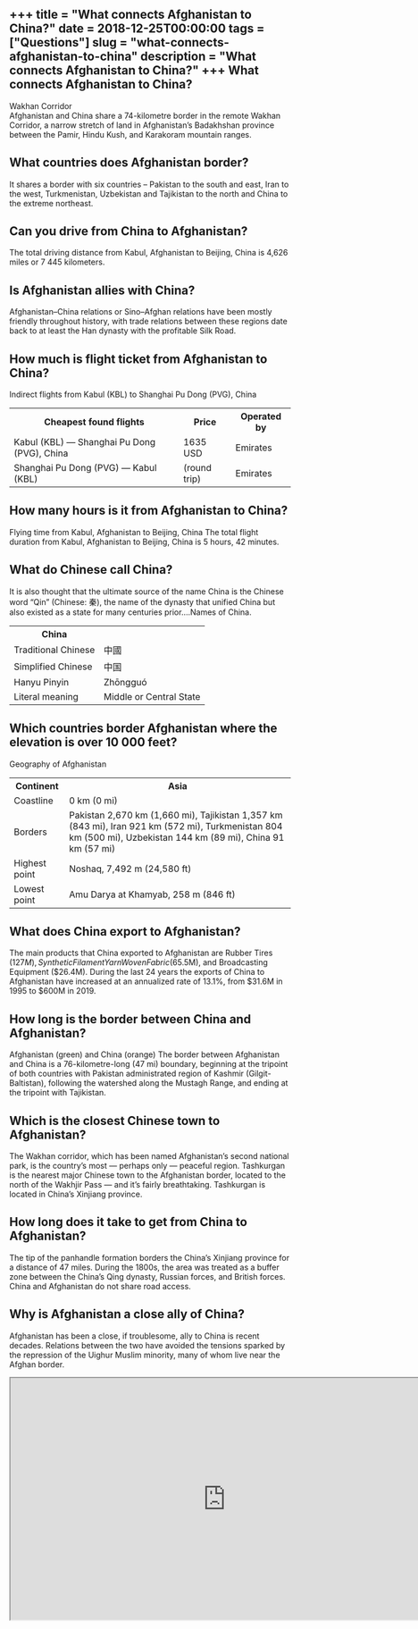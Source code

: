+++
title = "What connects Afghanistan to China?"
date = 2018-12-25T00:00:00
tags = ["Questions"]
slug = "what-connects-afghanistan-to-china"
description = "What connects Afghanistan to China?"
+++
What connects Afghanistan to China?
-----------------------------------

Wakhan Corridor  
Afghanistan and China share a 74-kilometre border in the remote Wakhan Corridor, a narrow stretch of land in Afghanistan’s Badakhshan province between the Pamir, Hindu Kush, and Karakoram mountain ranges.

What countries does Afghanistan border?
---------------------------------------

It shares a border with six countries – Pakistan to the south and east, Iran to the west, Turkmenistan, Uzbekistan and Tajikistan to the north and China to the extreme northeast.

Can you drive from China to Afghanistan?
----------------------------------------

The total driving distance from Kabul, Afghanistan to Beijing, China is 4,626 miles or 7 445 kilometers.

Is Afghanistan allies with China?
---------------------------------

Afghanistan–China relations or Sino–Afghan relations have been mostly friendly throughout history, with trade relations between these regions date back to at least the Han dynasty with the profitable Silk Road.

How much is flight ticket from Afghanistan to China?
----------------------------------------------------

Indirect flights from Kabul (KBL) to Shanghai Pu Dong (PVG), China

<table><tr><th>Cheapest found flights</th><th>Price</th><th>Operated by</th></tr><tr><td>Kabul (KBL) — Shanghai Pu Dong (PVG), China</td><td>1635 USD</td><td>Emirates</td></tr><tr><td>Shanghai Pu Dong (PVG) — Kabul (KBL)</td><td>(round trip)</td><td>Emirates</td></tr></table>

How many hours is it from Afghanistan to China?
-----------------------------------------------

Flying time from Kabul, Afghanistan to Beijing, China The total flight duration from Kabul, Afghanistan to Beijing, China is 5 hours, 42 minutes.

What do Chinese call China?
---------------------------

It is also thought that the ultimate source of the name China is the Chinese word “Qin” (Chinese: 秦), the name of the dynasty that unified China but also existed as a state for many centuries prior….Names of China.

<table><tr><th>China</th></tr><tr><td>Traditional Chinese</td><td>中國</td></tr><tr><td>Simplified Chinese</td><td>中国</td></tr><tr><td>Hanyu Pinyin</td><td>Zhōngguó</td></tr><tr><td>Literal meaning</td><td>Middle or Central State</td></tr></table>

Which countries border Afghanistan where the elevation is over 10 000 feet?
---------------------------------------------------------------------------

Geography of Afghanistan

<table><tr><th>Continent</th><th>Asia</th></tr><tr><td>Coastline</td><td>0 km (0 mi)</td></tr><tr><td>Borders</td><td>Pakistan 2,670 km (1,660 mi), Tajikistan 1,357 km (843 mi), Iran 921 km (572 mi), Turkmenistan 804 km (500 mi), Uzbekistan 144 km (89 mi), China 91 km (57 mi)</td></tr><tr><td>Highest point</td><td>Noshaq, 7,492 m (24,580 ft)</td></tr><tr><td>Lowest point</td><td>Amu Darya at Khamyab, 258 m (846 ft)</td></tr></table>

What does China export to Afghanistan?
--------------------------------------

The main products that China exported to Afghanistan are Rubber Tires ($127M), Synthetic Filament Yarn Woven Fabric ($65.5M), and Broadcasting Equipment ($26.4M). During the last 24 years the exports of China to Afghanistan have increased at an annualized rate of 13.1%, from $31.6M in 1995 to $600M in 2019.

How long is the border between China and Afghanistan?
-----------------------------------------------------

Afghanistan (green) and China (orange) The border between Afghanistan and China is a 76-kilometre-long (47 mi) boundary, beginning at the tripoint of both countries with Pakistan administrated region of Kashmir (Gilgit-Baltistan), following the watershed along the Mustagh Range, and ending at the tripoint with Tajikistan.

Which is the closest Chinese town to Afghanistan?
-------------------------------------------------

The Wakhan corridor, which has been named Afghanistan’s second national park, is the country’s most — perhaps only — peaceful region. Tashkurgan is the nearest major Chinese town to the Afghanistan border, located to the north of the Wakhjir Pass — and it’s fairly breathtaking. Tashkurgan is located in China’s Xinjiang province.

How long does it take to get from China to Afghanistan?
-------------------------------------------------------

The tip of the panhandle formation borders the China’s Xinjiang province for a distance of 47 miles. During the 1800s, the area was treated as a buffer zone between the China’s Qing dynasty, Russian forces, and British forces. China and Afghanistan do not share road access.

Why is Afghanistan a close ally of China?
-----------------------------------------

Afghanistan has been a close, if troublesome, ally to China is recent decades. Relations between the two have avoided the tensions sparked by the repression of the Uighur Muslim minority, many of whom live near the Afghan border.

<iframe allow="accelerometer; autoplay; clipboard-write; encrypted-media; gyroscope; picture-in-picture" allowfullscreen="" class="__youtube_prefs__  epyt-is-override  no-lazyload" data-no-lazy="1" data-origheight="433" data-origwidth="770" data-skipgform_ajax_framebjll="" height="433" id="_ytid_99772" loading="lazy" src="https://www.youtube.com/embed/D-83M731cA4?enablejsapi=1&autoplay=0&cc_load_policy=0&cc_lang_pref=&iv_load_policy=1&loop=0&modestbranding=0&rel=1&fs=1&playsinline=0&autohide=2&theme=dark&color=red&controls=1&" title="YouTube player" width="770"></iframe>